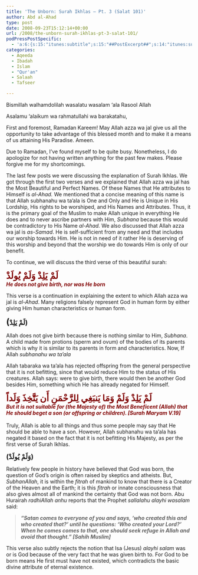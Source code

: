 ```yaml
---
title: 'The Unborn: Surah Ikhlas – Pt. 3 (Salat 101)'
author: Abd al-Ahad
type: post
date: 2008-09-23T15:12:14+00:00
url: /2008/the-unborn-surah-ikhlas-pt-3-salat-101/
podPressPostSpecific:
  - 'a:6:{s:15:"itunes:subtitle";s:15:"##PostExcerpt##";s:14:"itunes:summary";s:15:"##PostExcerpt##";s:15:"itunes:keywords";s:17:"##WordPressCats##";s:13:"itunes:author";s:10:"##Global##";s:15:"itunes:explicit";s:2:"No";s:12:"itunes:block";s:2:"No";}'
categories:
  - Aqeeda
  - Ibadah
  - Islam
  - "Qur'an"
  - Salaah
  - Tafseer

---
```

Bismillah walhamdolilah wasalatu wasalam &#8216;ala Rasool Allah

Asalamu &#8216;alaikum wa rahmatullahi wa barakatahu,

First and foremost, Ramadan Kareem! May Allah azza wa jal give us all the opportunity to take advantage of this blessed month and to make it a means of us attaining His Paradise. Ameen.

Due to Ramadan, I&#8217;ve found myself to be quite busy. Nonetheless, I do apologize for not having written anything for the past few makes. Please forgive me for my shortcomings.

The last few posts we were discussing the explanation of Surah Ikhlas. We got through the first two verses and we explained that Allah azza wa jal has the Most Beautiful and Perfect Names. Of these Names that He attributes to Himself is <span style="font-style: italic;">al-Ahad. </span>We mentioned that a concise meaning of this name is that Allah subhanahu wa ta&#8217;ala is One and Only and He is Unique in His Lordship, His rights to be worshiped, and His Names and Attributes. Thus, it is the primary goal of the Muslim to make Allah unique in everything He does and to never ascribe partners with Him, <span style="font-style: italic;">Subhana </span>because this would be contradictory to His Name <span style="font-style: italic;">al-Ahad.</span> We also discussed that Allah azza wa jal is <span style="font-style: italic;">as-Samad</span>. He is self-sufficient from any need and that includes our worship towards Him. He is not in need of it rather He is deserving of this worship and beyond that the worship we do towards Him is only of our benefit.

To continue, we will discuss the third verse of this beautiful surah:

<div style="text-align: left;">
  <span style="font-weight: bold; color: maroon; font-size: x-large;">لَمْ يَلِدْ وَلَمْ يُولَدْ</span><br /> <em><span style="font-size:100%;"><span style="font-weight: bold; color: maroon;">He does not give birth, nor was He born</span></span></em>
</div>

<span style="font-size:100%;">This verse is a continuation in explaining the extent to which Allah azza wa jal is <span style="font-style: italic;">al-Ahad</span>. Many religions falsely represent God in human form by either giving Him human characteristics or human form.</span> <span style="font-size:130%;"></span>

**<span style="font-size:130%;"><span style="font-size:130%;">(</span>لَمْ يَلِدْ</span><span style="font-size:100%;"><span style="font-size:130%;">)</span></span>**

Allah does not give birth because there is nothing similar to Him, <span style="font-style: italic;">Subhana</span>. A child made from protions (sperm and ovum) of the bodies of its parents which is why it is similar to its parents in form and characteristics. Now, If Allah <span style="font-style: italic;">subhanahu wa ta&#8217;ala</span>

Allah tabaraka wa ta&#8217;ala has rejected offspring from the general perspective that it is not befitting, since that would reduce Him to the status of His creatures. Allah says: were to give birth, there would then be another God besides Him, something which He has already negated for Himself.

<div style="text-align: left;">
  <span style="font-weight: bold; color: maroon; font-size: x-large;">لَمْ يَلِدْ وَلَمْ وَمَا يَنبَغِي لِلرَّحْمَنِ أَن يَتَّخِذَ وَلَداً</span><br /> <em><span style="font-size:100%;"><span style="font-weight: bold; color: maroon;"> But it is not suitable for (the Majesty of) the Most Beneficent (Allah) that He should beget a son (or offspring or children). [Surah Maryam V.19]</span></span></em>
</div>

<div style="text-align: left;">
  <em><span style="font-size:100%;"><span style="font-weight: bold; color: maroon;"><br /> </span></span></em>Truly, Allah is able to all things and thus some people may say that He should be able to have a son. However, Allah subhanahu wa ta&#8217;ala has negated it based on the fact that it is not befitting His Majesty, as per the first verse of Surah Ikhlas.
</div>

<div style="text-align: left;">
  <p>
    <strong><span style="font-size:130%;">(وَلَمْ يُولَدْ)</span></strong>
  </p>
  
  <p>
    Relatively few people in history have believed that God was born, the question of God&#8217;s origin is often raised by skeptics and atheists. But, <span style="font-style: italic;">SubhanAllah</span>, it is within the <span style="font-style: italic;">fitrah </span>of mankind to know that there is a Creator of the Heaven and the Earth; it is this <span style="font-style: italic;">fitrah </span>or innate consciousness that also gives almost all of mankind the certainty that God was not born. Abu Hurairah <span style="font-style: italic;">radhiAllah anhu</span> reports that the Prophet <span style="font-style: italic;">sallalahu alayhi wasalam</span> said:
  </p>
  
  <blockquote>
    <p>
      <em><strong>&#8220;Satan comes to everyone of you and says, &#8216;who created this and who created that?&#8217; until he questions: &#8216;Who created your Lord?&#8217; When he comes comes to that, one should seek refuge in Allah and avoid that thought.&#8221; [Sahih Muslim]</strong></em>
    </p>
  </blockquote>
  
  <p>
    This verse also subtly rejects the notion that Isa (Jesus)<span style="font-style: italic;"> alayhi salam </span>was or is God because of the very fact that he was given birth to. For God to be born means He first must have not existed, which contradicts the basic divine attribute of eternal existence.
  </p>
</div>